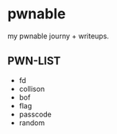 # pwnable
my pwnable journy + writeups.
## PWN-LIST
- fd
- collison
- bof
- flag
- passcode
- random
